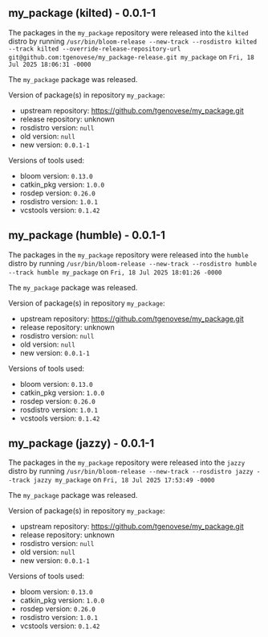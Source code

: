 ## my_package (kilted) - 0.0.1-1

The packages in the `my_package` repository were released into the `kilted` distro by running `/usr/bin/bloom-release --new-track --rosdistro kilted --track kilted --override-release-repository-url git@github.com:tgenovese/my_package-release.git my_package` on `Fri, 18 Jul 2025 18:06:31 -0000`

The `my_package` package was released.

Version of package(s) in repository `my_package`:

- upstream repository: https://github.com/tgenovese/my_package.git
- release repository: unknown
- rosdistro version: `null`
- old version: `null`
- new version: `0.0.1-1`

Versions of tools used:

- bloom version: `0.13.0`
- catkin_pkg version: `1.0.0`
- rosdep version: `0.26.0`
- rosdistro version: `1.0.1`
- vcstools version: `0.1.42`


## my_package (humble) - 0.0.1-1

The packages in the `my_package` repository were released into the `humble` distro by running `/usr/bin/bloom-release --new-track --rosdistro humble --track humble my_package` on `Fri, 18 Jul 2025 18:01:26 -0000`

The `my_package` package was released.

Version of package(s) in repository `my_package`:

- upstream repository: https://github.com/tgenovese/my_package.git
- release repository: unknown
- rosdistro version: `null`
- old version: `null`
- new version: `0.0.1-1`

Versions of tools used:

- bloom version: `0.13.0`
- catkin_pkg version: `1.0.0`
- rosdep version: `0.26.0`
- rosdistro version: `1.0.1`
- vcstools version: `0.1.42`


## my_package (jazzy) - 0.0.1-1

The packages in the `my_package` repository were released into the `jazzy` distro by running `/usr/bin/bloom-release --new-track --rosdistro jazzy --track jazzy my_package` on `Fri, 18 Jul 2025 17:53:49 -0000`

The `my_package` package was released.

Version of package(s) in repository `my_package`:

- upstream repository: https://github.com/tgenovese/my_package.git
- release repository: unknown
- rosdistro version: `null`
- old version: `null`
- new version: `0.0.1-1`

Versions of tools used:

- bloom version: `0.13.0`
- catkin_pkg version: `1.0.0`
- rosdep version: `0.26.0`
- rosdistro version: `1.0.1`
- vcstools version: `0.1.42`


